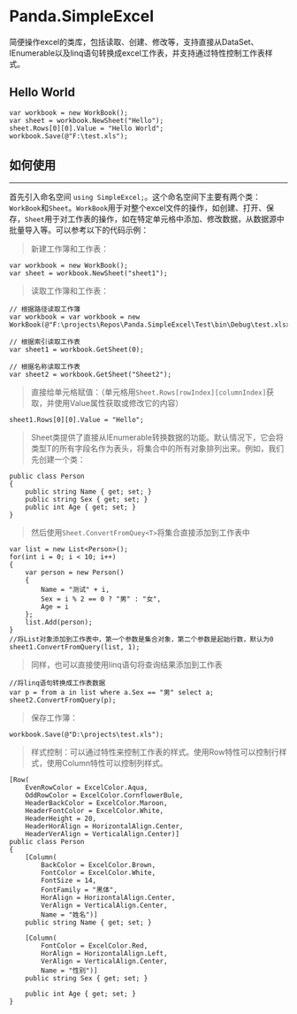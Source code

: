 # Panda.SimpleExcel
简便操作excel的类库，包括读取、创建、修改等，支持直接从DataSet、IEnumerable<T>以及linq语句转换成excel工作表，并支持通过特性控制工作表样式。

## **Hello World**

    var workbook = new WorkBook();
    var sheet = workbook.NewSheet("Hello");
    sheet.Rows[0][0].Value = "Hello World";
    workbook.Save(@"F:\test.xls");

## **如何使用**
---
首先引入命名空间 `using SimpleExcel;`。这个命名空间下主要有两个类：`WorkBook`和`Sheet`。`WorkBook`用于对整个excel文件的操作，如创建、打开、保存，`Sheet`用于对工作表的操作，如在特定单元格中添加、修改数据，从数据源中批量导入等。可以参考以下的代码示例：

> 新建工作簿和工作表：

    var workbook = new WorkBook();
    var sheet = workbook.NewSheet("sheet1");

> 读取工作簿和工作表：

    // 根据路径读取工作簿
    var workbook = var workbook = new WorkBook(@"F:\projects\Repos\Panda.SimpleExcel\Test\bin\Debug\test.xlsx");
    
    // 根据索引读取工作表
    var sheet1 = workbook.GetSheet(0);

    // 根据名称读取工作表
    var sheet2 = workbook.GetSheet("Sheet2");

> 直接给单元格赋值：（单元格用`Sheet.Rows[rowIndex][columnIndex]`获取，并使用Value属性获取或修改它的内容）

    sheet1.Rows[0][0].Value = "Hello";

> Sheet类提供了直接从IEnumerable<T>转换数据的功能。默认情况下，它会将类型T的所有字段名作为表头，将集合中的所有对象排列出来。例如，我们先创建一个类：

    public class Person
    {
        public string Name { get; set; }
        public string Sex { get; set; }
        public int Age { get; set; }
    }

> 然后使用`Sheet.ConvertFromQuey<T>`将集合直接添加到工作表中

    var list = new List<Person>();
    for(int i = 0; i < 10; i++)
    {
        var person = new Person()
        {
            Name = "测试" + i,
            Sex = i % 2 == 0 ? "男" : "女",
            Age = i
        };
        list.Add(person);
    }
    //将List对象添加到工作表中，第一个参数是集合对象，第二个参数是起始行数，默认为0
    sheet1.ConvertFromQuery(list, 1);

> 同样，也可以直接使用linq语句将查询结果添加到工作表

    //将linq语句转换成工作表数据
    var p = from a in list where a.Sex == "男" select a;
    sheet2.ConvertFromQuery(p);

> 保存工作簿：

    workbook.Save(@"D:\projects\test.xls");

> 样式控制：可以通过特性来控制工作表的样式。使用Row特性可以控制行样式，使用Column特性可以控制列样式。

    [Row(
        EvenRowColor = ExcelColor.Aqua,
        OddRowColor = ExcelColor.CornflowerBule,
        HeaderBackColor = ExcelColor.Maroon,
        HeaderFontColor = ExcelColor.White,
        HeaderHeight = 20,
        HeaderHorAlign = HorizontalAlign.Center,
        HeaderVerAlign = VerticalAlign.Center)]
    public class Person
    {
        [Column(
            BackColor = ExcelColor.Brown, 
            FontColor = ExcelColor.White, 
            FontSize = 14,
            FontFamily = "黑体",
            HorAlign = HorizontalAlign.Center,
            VerAlign = VerticalAlign.Center,
            Name = "姓名")]
        public string Name { get; set; }

        [Column(
            FontColor = ExcelColor.Red,
            HorAlign = HorizontalAlign.Left,
            VerAlign = VerticalAlign.Center,
            Name = "性别")]
        public string Sex { get; set; }

        public int Age { get; set; }
    }

